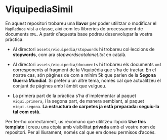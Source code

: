 # ViquipediaSimil

En aquest repositori trobareu una **llavor** per poder utilitzar o modificar el
`MapReduce` vist a classe, així com les llibreries de processament de documents
`XML`. A partir d’aquesta base podreu desenvolupar la vostra pràctica.

* Al directori `assets/viquipedia/stopwords` hi trobareu col·leccions de
  **stopwords**, com ara *stopwordscatalanet.txt* en català.

* Al directori `assets/viquipedia/documents` hi trobareu els documents `xml`
  corresponents al fragment de la Viquipèdia que s’ha de tractar.
  En el nostre cas, són pàgines de com a mínim 5k que parlen de la **Segona Guerra Mundial**.
  Si preferiu un altre tema, només cal que actualitzeu el conjunt de pàgines amb
  l’àmbit que vulgueu.

* La primera part de la pràctica s’ha d’implementar al paquet `viqui.primera`,
  i la segona part, de manera semblant, al paquet `viqui.segona`.
  **La estructura de carpetes ja està preparada: seguiu-la tal com està.**

Per fer-ho correctament, us recomano que utilitzeu l’opció **Use this template**
i creeu una còpia amb visibilitat **privada** amb el vostre nom de repositori.
Per al lliurament, només cal que em doneu permisos d’accés.

